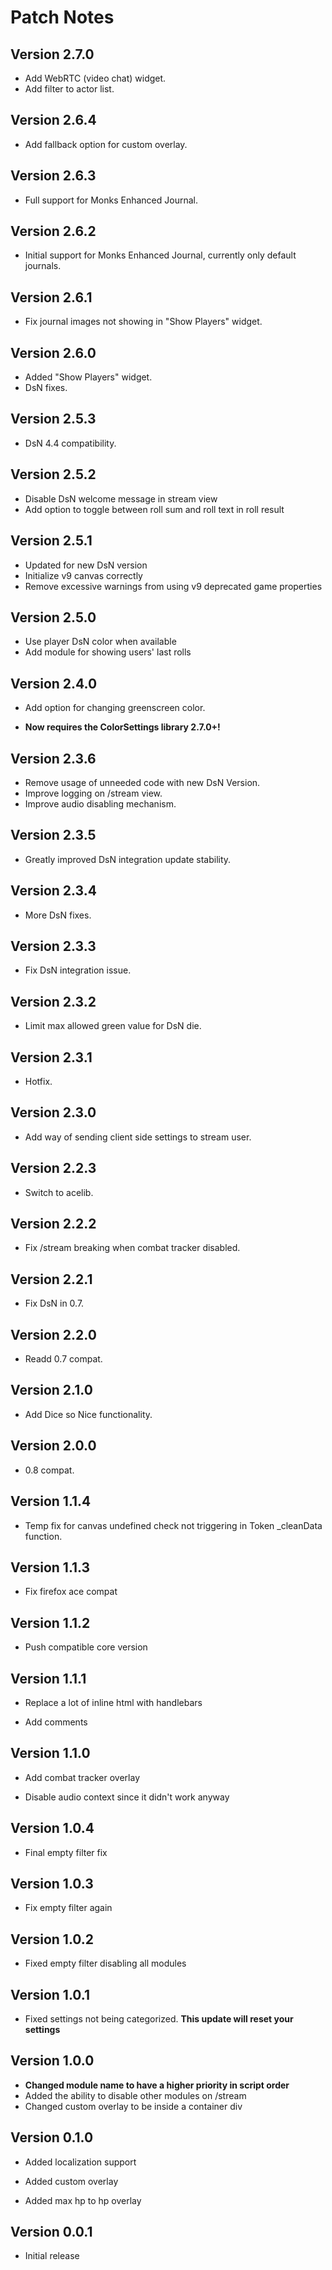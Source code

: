 # Patch Notes

## Version 2.7.0

- Add WebRTC (video chat) widget.
- Add filter to actor list.

## Version 2.6.4

- Add fallback option for custom overlay.

## Version 2.6.3

- Full support for Monks Enhanced Journal.

## Version 2.6.2

- Initial support for Monks Enhanced Journal, currently only default journals.

## Version 2.6.1

- Fix journal images not showing in "Show Players" widget.

## Version 2.6.0

- Added "Show Players" widget.
- DsN fixes.

## Version 2.5.3

- DsN 4.4 compatibility.

## Version 2.5.2

- Disable DsN welcome message in stream view
- Add option to toggle between roll sum and roll text in roll result

## Version 2.5.1

- Updated for new DsN version
- Initialize v9 canvas correctly
- Remove excessive warnings from using v9 deprecated game properties

## Version 2.5.0

- Use player DsN color when available
- Add module for showing users' last rolls

## Version 2.4.0

- Add option for changing greenscreen color.

- **Now requires the ColorSettings library 2.7.0+!**

## Version 2.3.6

- Remove usage of unneeded code with new DsN Version.
- Improve logging on /stream view.
- Improve audio disabling mechanism.

## Version 2.3.5

- Greatly improved DsN integration update stability.

## Version 2.3.4

- More DsN fixes.

## Version 2.3.3

- Fix DsN integration issue.

## Version 2.3.2

- Limit max allowed green value for DsN die.

## Version 2.3.1

- Hotfix.

## Version 2.3.0

- Add way of sending client side settings to stream user.

## Version 2.2.3

- Switch to acelib.

## Version 2.2.2

- Fix /stream breaking when combat tracker disabled.

## Version 2.2.1

- Fix DsN in 0.7.

## Version 2.2.0

- Readd 0.7 compat.

## Version 2.1.0

- Add Dice so Nice functionality.

## Version 2.0.0

- 0.8 compat.

## Version 1.1.4

- Temp fix for canvas undefined check not triggering in Token \_cleanData function.

## Version 1.1.3

- Fix firefox ace compat

## Version 1.1.2

- Push compatible core version

## Version 1.1.1

- Replace a lot of inline html with handlebars

- Add comments

## Version 1.1.0

- Add combat tracker overlay

- Disable audio context since it didn't work anyway

## Version 1.0.4

- Final empty filter fix

## Version 1.0.3

- Fix empty filter again

## Version 1.0.2

- Fixed empty filter disabling all modules

## Version 1.0.1

- Fixed settings not being categorized. **This update will reset your settings**

## Version 1.0.0

- **Changed module name to have a higher priority in script order**
- Added the ability to disable other modules on /stream
- Changed custom overlay to be inside a container div

## Version 0.1.0

- Added localization support
- Added custom overlay

- Added max hp to hp overlay

## Version 0.0.1

- Initial release
